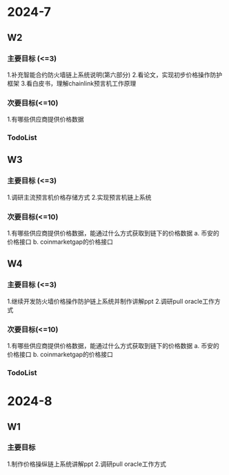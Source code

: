 # 2024-7

## W2

### 主要目标 (<=3)

1.补充智能合约防火墙链上系统说明(第六部分)
2.看论文，实现初步价格操作防护框架
3.看白皮书，理解chainlink预言机工作原理

### 次要目标(<=10)

1.有哪些供应商提供价格数据

### TodoList



## W3

### 主要目标 (<=3)

1.调研主流预言机价格存储方式
2.实现预言机链上系统



### 次要目标(<=10)

1.有哪些供应商提供价格数据，能通过什么方式获取到链下的价格数据
    a. 币安的价格接口
    b. coinmarketgap的价格接口


    
## W4

### 主要目标 (<=3)

1.继续开发防火墙价格操作防护链上系统并制作讲解ppt
2.调研pull oracle工作方式

### 次要目标(<=10)

1.有哪些供应商提供价格数据，能通过什么方式获取到链下的价格数据
    a. 币安的价格接口
    b. coinmarketgap的价格接口

### TodoList

# 2024-8
## W1


### 主要目标
1.制作价格操纵链上系统讲解ppt
2.调研pull oracle工作方式